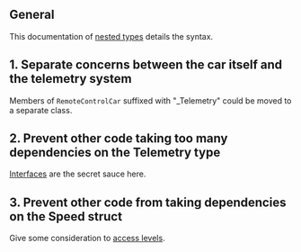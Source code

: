 ## General

This documentation of [nested types][nested-types] details the syntax.

## 1. Separate concerns between the car itself and the telemetry system

Members of `RemoteControlCar` suffixed with "\_Telemetry" could be moved to a separate class.

## 2. Prevent other code taking too many dependencies on the Telemetry type

[Interfaces][interfaces] are the secret sauce here.

## 3. Prevent other code from taking dependencies on the Speed struct

Give some consideration to [access levels][access-levels].

[nested-types]: https://docs.microsoft.com/en-us/dotnet/csharp/programming-guide/classes-and-structs/nested-types
[interfaces]: https://docs.microsoft.com/en-us/dotnet/csharp/programming-guide/interfaces/
[access-levels]: https://docs.microsoft.com/en-us/dotnet/csharp/programming-guide/classes-and-structs/access-modifiers
